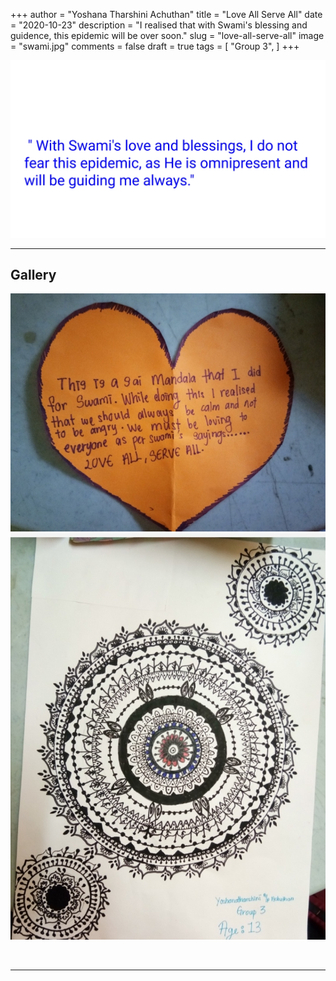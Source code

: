 +++
author = "Yoshana Tharshini Achuthan"
title = "Love All Serve All"
date = "2020-10-23"
description = "I realised that with Swami's blessing and guidence, this epidemic will be over soon."
slug = "love-all-serve-all"
image = "swami.jpg"
comments = false
draft = true
tags = [
    "Group 3",
]
+++

![](quote.jpg)

---

## Gallery

![](art.jpg) ![](mandala.jpg)

<br>

---
